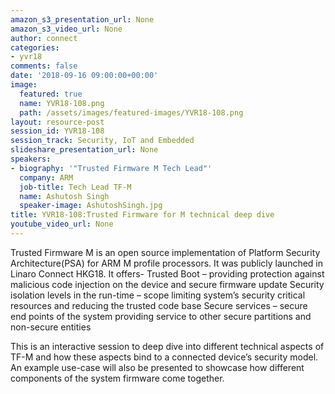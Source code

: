 ```yaml
---
amazon_s3_presentation_url: None
amazon_s3_video_url: None
author: connect
categories:
- yvr18
comments: false
date: '2018-09-16 09:00:00+00:00'
image:
  featured: true
  name: YVR18-108.png
  path: /assets/images/featured-images/YVR18-108.png
layout: resource-post
session_id: YVR18-108
session_track: Security, IoT and Embedded
slideshare_presentation_url: None
speakers:
- biography: '"Trusted Firmware M Tech Lead"'
  company: ARM
  job-title: Tech Lead TF-M
  name: Ashutosh Singh
  speaker-image: AshutoshSingh.jpg
title: YVR18-108:Trusted Firmware for M technical deep dive
youtube_video_url: None
---
```


Trusted Firmware M is an open source implementation of Platform Security Architecture(PSA) for ARM M profile processors. It was publicly launched in Linaro Connect HKG18. 
It offers-
	Trusted Boot – providing protection against malicious code injection on the device and secure firmware update
	Security isolation levels in the run-time – scope limiting system’s security critical resources and reducing the trusted code base
	Secure services – secure end points of the system providing service to other secure partitions and non-secure entities

This is an interactive session to deep dive into different technical aspects of TF-M and how these aspects bind to a connected device’s security model. An example use-case will also be presented to showcase how different components of the system firmware come together.
